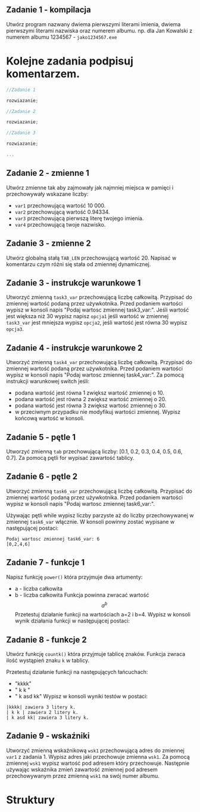 ## Zadanie 1 - kompilacja
Utwórz program nazwany dwiema pierwszymi literami imienia,  dwiema pierwszymi literami nazwiska oraz numerem albumu. np. dla Jan Kowalski z numerem albumu 1234567 - `jako1234567.exe`

# Kolejne zadania podpisuj komentarzem.
```c
//Zadanie 1

rozwiazanie;

//Zadanie 2

rozwiazanie;

//Zadanie 3

rozwiazanie;

...
```

## Zadanie 2 - zmienne 1
Utwórz zmienne tak aby zajmowały jak najmniej miejsca w pamięci i przechowywały wskazane liczby:
- `var1` przechowującą wartość 10 000.
- `var2` przechowującą wartość 0.94334.
- `var3` przechowującą pierwszą literę twojego imienia.
- `var4` przechowującą twoje nazwisko.

## Zadanie 3 - zmienne 2
Utwórz globalną stałą `TAB_LEN` przechowującą wartość 20.
Napisać w komentarzu czym różni się stała od zmiennej dynamicznej.

## Zadanie 3 - instrukcje warunkowe 1
Utworzyć zmienną `task3_var` przechowującą liczbę całkowitą.
Przypisać do zmiennej wartość podaną przez używkotnika.
Przed podaniem wartości wypisz w konsoli napis "Podaj wartosc zmiennej task3_var:".
Jeśli wartość jest większa niż 30 wypisz napisz `opcja1` jeśli wartość w zmiennej `task3_var` jest mniejsza wypisz `opcja2`, jeśli wartość jest równa 30 wypisz `opcja3`.

## Zadanie 4 - instrukcje warunkowe 2
Utworzyć zmienną `task4_var` przechowującą liczbę całkowitą.
Przypisać do zmiennej wartość podaną przez używkotnika.
Przed podaniem wartości wypisz w konsoli napis "Podaj wartosc zmiennej task4_var:".
Za pomocą instrukcji warunkowej switch jeśli:
- podana wartość jest równa 1 zwiększ wartość zmiennej o 10.
- podana wartość jest równa 2 zwiększ wartość zmiennej o 20.
- podana wartość jest równa 3 zwiększ wartość zmiennej o 30.
- w przeciwnym przypadku nie modyfikuj wartości zmiennej.
Wypisz końcową wartość w konsoli.

## Zadanie 5 - pętle 1
Utworzyć zmienną `tab` przechowującą liczby: [0.1, 0.2, 0.3, 0.4, 0.5, 0.6, 0.7].
Za pomocą pętli for wypisać zawartość tablicy.

## Zadanie 6 - pętle 2
Utworzyć zmienną `task6_var` przechowującą liczbę całkowitą.
Przypisać do zmiennej wartość podaną przez używkotnika.
Przed podaniem wartości wypisz w konsoli napis "Podaj wartosc zmiennej task6_var:".

Używając pętli while wypisz liczby parzyste aż do liczby przechowywanej w zmiennej `task6_var` włącznie. W konsoli powinny zostać wypisane w następującej postaci:

```terminal
Podaj wartosc zmiennej task6_var: 6
[0,2,4,6]
```
## Zadanie 7 - funkcje 1

Napisz funkcję `power()` która przyjmuje dwa artumenty:
- a - liczba całkowita
- b - liczba całkowita
Funkcja powinna zwracać wartość 
$$
    a^b
$$
Przetestuj działanie funkcji na wartościach a=2 i b=4. Wypisz w konsoli wynik działania funkcji w następującej postaci:


## Zadanie 8 - funkcje 2

Utwórz funkcję `countk()` która przyjmuje tablicę znaków. Funkcja zwraca ilość wystąpień znaku `k` w tablicy.

Przetestuj działanie funkcji na następujących łańcuchach:
- "kkkk"
- " k k "
- " k asd kk"
Wypisz w konsoli wyniki testów w postaci:
```terminal
|kkkk| zawiera 3 litery k.
| k k | zawiera 2 litery k.
| k asd kk| zawiera 3 litery k.
```

## Zadanie 9 - wskaźniki

Utworzyć zmienną wskaźnikową `wsk1` przechowującą adres do zmiennej `var1` z zadania 1.
Wypisz adres jaki przechowuje zmienna `wsk1`.
Za pomocą zmiennej `wsk1` wypisz wartość pod adresem który przechowuje.
Następnie używając wskaźnika zmień zawartość zmiennej pod adresem przechowywanym przez zmienną `wsk1` na swój numer albumu.

# Struktury

